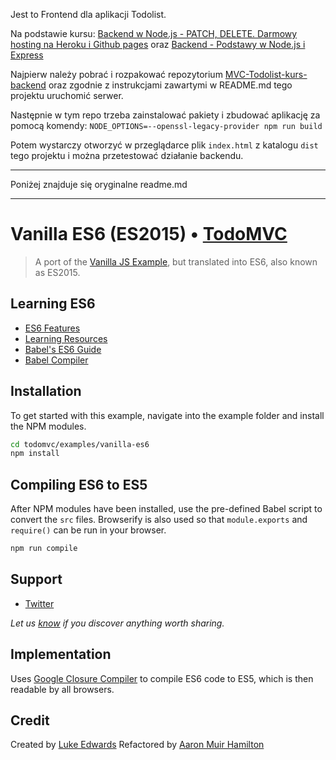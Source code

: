 Jest to Frontend dla aplikacji Todolist.

Na podstawie kursu: [Backend w Node.js - PATCH, DELETE. Darmowy hosting na Heroku i Github pages](https://youtu.be/TCjpRrIpZQ4) oraz [Backend - Podstawy w Node.js i Express](https://youtu.be/Oc9hbOL0_nk)

Najpierw należy pobrać i rozpakować repozytorium [MVC-Todolist-kurs-backend](https://github.com/jakubkloc/MVC-Todolist-kurs-backend) oraz zgodnie z instrukcjami zawartymi w README.md tego projektu uruchomić serwer.

Następnie w tym repo trzeba zainstalować pakiety i zbudować aplikację za pomocą komendy:
`NODE_OPTIONS=--openssl-legacy-provider npm run build`

Potem wystarczy otworzyć w przeglądarce plik `index.html` z katalogu `dist` tego projektu i można przetestować działanie backendu.

---

Poniżej znajduje się oryginalne readme.md

---

# Vanilla ES6 (ES2015) • [TodoMVC](http://todomvc.com)

> A port of the [Vanilla JS Example](http://todomvc.com/examples/vanillajs/), but translated into ES6, also known as ES2015.

## Learning ES6

- [ES6 Features](https://github.com/lukehoban/es6features)
- [Learning Resources](https://github.com/ericdouglas/ES6-Learning)
- [Babel's ES6 Guide](https://babeljs.io/docs/learn-es2015/)
- [Babel Compiler](https://babeljs.io/)

## Installation

To get started with this example, navigate into the example folder and install the NPM modules.

```bash
cd todomvc/examples/vanilla-es6
npm install
```

## Compiling ES6 to ES5

After NPM modules have been installed, use the pre-defined Babel script to convert the `src` files. Browserify is also used so that `module.exports` and `require()` can be run in your browser.

```bash
npm run compile
```

## Support

- [Twitter](http://twitter.com/lukeed05)

_Let us [know](https://github.com/tastejs/todomvc/issues) if you discover anything worth sharing._

## Implementation

Uses [Google Closure Compiler](https://developers.google.com/closure/compiler/) to compile ES6 code to ES5, which is then readable by all browsers.

## Credit

Created by [Luke Edwards](http://www.lukeed.com)
Refactored by [Aaron Muir Hamilton](https://github.com/xorgy)
